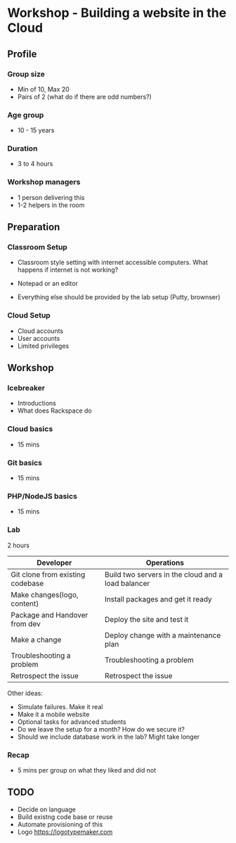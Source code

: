 # Workshop - Building a website in the Cloud

## Profile

### Group size
 - Min of 10, Max 20
 - Pairs of 2  (what do if there are odd numbers?)

### Age group
 - 10 - 15 years

### Duration
 - 3 to 4 hours


### Workshop managers
 - 1 person delivering this
 - 1-2 helpers in the room


## Preparation

### Classroom Setup
 - Classroom style setting with internet accessible computers. What happens if internet is not working?

 - Notepad or an editor
 
 - Everything else should be provided by the lab setup (Putty, brownser)
 

### Cloud Setup

 - Cloud accounts
 - User accounts
 - Limited privileges


## Workshop

### Icebreaker 
 - Introductions
 - What does Rackspace do
 
### Cloud basics

 - 15 mins

### Git basics

 - 15 mins

### PHP/NodeJS basics
 
 - 15 mins


### Lab

2 hours

Developer | Operations 
--------- | ---------- 
Git clone from existing codebase| Build two servers in the cloud and a load balancer
Make changes(logo, content) | Install packages and get it ready
Package and Handover from dev | Deploy the site and test it
Make a change | Deploy change with a maintenance plan
Troubleshooting a problem | Troubleshooting a problem
Retrospect the issue| Retrospect the issue

Other ideas:

 - Simulate failures. Make it real
 - Make it a mobile website
 - Optional tasks for advanced students
 - Do we leave the setup for a month? How do we secure it?
 - Should we include database work in the lab? Might take longer


### Recap

 - 5 mins per group on what they liked and did not



## TODO
 - Decide on language
 - Build existng code base or reuse
 - Automate provisioning of this
 - Logo https://logotypemaker.com 
